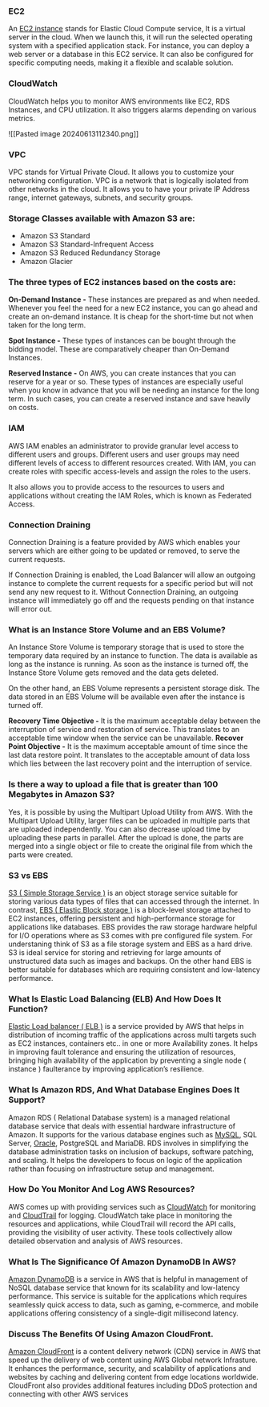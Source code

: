 ### EC2
An [EC2 instance](https://www.geeksforgeeks.org/amazon-ec2-creating-an-elastic-cloud-compute-instance/) stands for Elastic Cloud Compute service, It is a virtual server in the cloud. When we launch this, it will run the selected operating system with a specified application stack. For instance, you can deploy a web server or a database in this EC2 service. It can also be configured for specific computing needs, making it a flexible and scalable solution.

### CloudWatch
CloudWatch helps you to monitor AWS environments like EC2, RDS Instances, and CPU utilization. It also triggers alarms depending on various metrics.

![[Pasted image 20240613112340.png]]

### VPC
VPC stands for Virtual Private Cloud. It allows you to customize your networking configuration. VPC is a network that is logically isolated from other networks in the cloud. It allows you to have your private IP Address range, internet gateways, subnets, and security groups.

### Storage Classes available with Amazon S3 are:
- Amazon S3 Standard
- Amazon S3 Standard-Infrequent Access
- Amazon S3 Reduced Redundancy Storage
- Amazon Glacier

### The three types of EC2 instances based on the costs are:

**On-Demand Instance -** These instances are prepared as and when needed. Whenever you feel the need for a new EC2 instance, you can go ahead and create an on-demand instance. It is cheap for the short-time but not when taken for the long term.

**Spot Instance -** These types of instances can be bought through the bidding model. These are comparatively cheaper than On-Demand Instances.

**Reserved Instance -** On AWS, you can create instances that you can reserve for a year or so. These types of instances are especially useful when you know in advance that you will be needing an instance for the long term. In such cases, you can create a reserved instance and save heavily on costs.

### IAM
AWS IAM enables an administrator to provide granular level access to different users and groups. Different users and user groups may need different levels of access to different resources created. With IAM, you can create roles with specific access-levels and assign the roles to the users. 

It also allows you to provide access to the resources to users and applications without creating the IAM Roles, which is known as Federated Access.

### Connection Draining
Connection Draining is a feature provided by AWS which enables your servers which are either going to be updated or removed, to serve the current requests. 

If Connection Draining is enabled, the Load Balancer will allow an outgoing instance to complete the current requests for a specific period but will not send any new request to it. Without Connection Draining, an outgoing instance will immediately go off and the requests pending on that instance will error out.

### What is an Instance Store Volume and an EBS Volume?
An Instance Store Volume is temporary storage that is used to store the temporary data required by an instance to function. The data is available as long as the instance is running. As soon as the instance is turned off, the Instance Store Volume gets removed and the data gets deleted.

On the other hand, an EBS Volume represents a persistent storage disk. The data stored in an EBS Volume will be available even after the instance is turned off.

**Recovery Time Objective -** It is the maximum acceptable delay between the interruption of service and restoration of service. This translates to an acceptable time window when the service can be unavailable.
**Recover Point Objective -** It is the maximum acceptable amount of time since the last data restore point. It translates to the acceptable amount of data loss which lies between the last recovery point and the interruption of service.

### Is there a way to upload a file that is greater than 100 Megabytes in Amazon S3?
Yes, it is possible by using the Multipart Upload Utility from AWS. With the Multipart Upload Utility, larger files can be uploaded in multiple parts that are uploaded independently. You can also decrease upload time by uploading these parts in parallel. After the upload is done, the parts are merged into a single object or file to create the original file from which the parts were created.

### S3 vs EBS
[S3 ( Simple Storage Service )](https://www.geeksforgeeks.org/introduction-to-aws-simple-storage-service-aws-s3/) is an object storage service suitable for storing various data types of files that can accessed through the internet. 
In contrast, [EBS ( Elastic Block storage )](https://www.geeksforgeeks.org/introduction-to-aws-elastic-block-storeebs/) is a block-level storage attached to EC2 instances, offering persistent and high-performance storage for applications like databases. EBS provides the raw storage hardware helpful for I/O operations where as S3 comes with pre configured file system. For understaning think of S3 as a file storage system and EBS as a hard drive.
S3 is ideal service for storing and retrieving for large amounts of unstructured data such as images and backups. On the other hand EBS is better suitable for databases which are requiring consistent and low-latency performance.

### What Is Elastic Load Balancing (ELB) And How Does It Function?
[Elastic Load balancer ( ELB )](https://www.geeksforgeeks.org/elastic-load-balancer-in-aws/) is a service provided by AWS that helps in distribution of incoming traffic of the applications across multi targets such as EC2 instances, containers etc.. in one or more Availability zones. It helps in improving fault tolerance and ensuring the utilization of resources, bringing high availability of the application by preventing a single node ( instance ) faulterance by improving application’s resilience.

### What Is Amazon RDS, And What Database Engines Does It Support?
Amazon RDS ( Relational Database system) is a managed relational database service that deals with essential hardware infrastructure of Amazon. It supports for the various database engines such as [MySQL](https://www.geeksforgeeks.org/sql-tutorial/), SQL Server, [Oracle](https://www.geeksforgeeks.org/tag/oracle/), PostgreSQL and MariaDB. RDS involves in simplifying the database administration tasks on inclusion of backups, software patching, and scaling. It helps the developers to focus on logic of the application rather than focusing on infrastructure setup and management.

### How Do You Monitor And Log AWS Resources?
AWS comes up with providing services such as [CloudWatch](https://www.geeksforgeeks.org/amazon-web-sevices-introduction-to-amazon-cloudwatch-synthetics/) for monitoring and [CloudTrail](https://www.geeksforgeeks.org/aws-cloudtrail/) for logging. CloudWatch take place in monitoring the resources and applications, while CloudTrail will record the API calls, providing the visibility of user activity. These tools collectively allow detailed observation and analysis of AWS resources.

### What Is The Significance Of Amazon DynamoDB In AWS?
[Amazon DynamoDB](https://www.geeksforgeeks.org/difference-between-amazon-aurora-and-amazon-dynamodb/) is a service in AWS that is helpful in management of NoSQL database service that known for its scalability and low-latency performance. This service is suitable for the applications which requires seamlessly quick access to data, such as gaming, e-commerce, and mobile applications offering consistency of a single-digit millisecond latency.

### Discuss The Benefits Of Using Amazon CloudFront.
[Amazon CloudFront](https://www.geeksforgeeks.org/aws-cloudfront/) is a content delivery network (CDN) service in AWS that speed up the delivery of web content using AWS Global network Infrasture. It enhances the performance, security, and scalability of applications and websites by caching and delivering content from edge locations worldwide. CloudFront also provides additional features including DDoS protection and connecting with other AWS services
